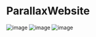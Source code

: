 # ParallaxWebsite
![image](https://user-images.githubusercontent.com/87430770/180043104-f6c4024f-1da7-4faa-a3c8-1934bff116db.png)
![image](https://user-images.githubusercontent.com/87430770/180043176-b5a0b17d-e9ff-4c4d-91b9-d9c36ea50fda.png)
![image](https://user-images.githubusercontent.com/87430770/180043211-4e0ab201-d1cd-4583-9113-40c9ad722ee9.png)

